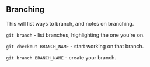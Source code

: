 ## Branching

This will list ways to branch, and notes on branching.

`git branch` - list branches, highlighting the one you're on.

`git checkout BRANCH_NAME` - start working on that branch.

`git branch BRANCH_NAME` - create your branch.
